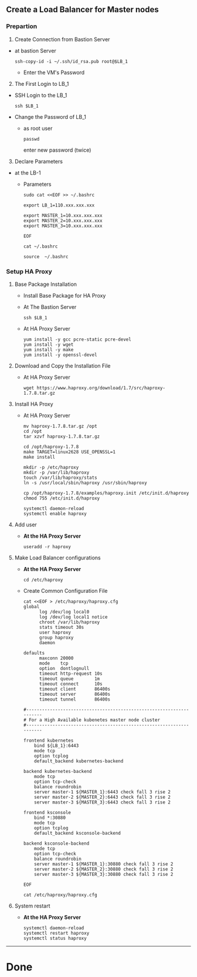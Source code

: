 ## **Create a Load Balancer for Master nodes**

### **Prepartion**

1. Create Connection from Bastion Server 
- at bastion Server  
      
      ssh-copy-id -i ~/.ssh/id_rsa.pub root@$LB_1

    - Enter the VM's Password

2. The First Login to LB_1

- SSH Login to the LB_1


      ssh $LB_1

- Change the Password of LB_1

  - as root user  

        passwd

      enter new password (twice)

3. Declare Parameters

- at the LB-1

  - Parameters

        sudo cat <<EOF >> ~/.bashrc

        export LB_1=110.xxx.xxx.xxx

        export MASTER_1=10.xxx.xxx.xxx
        export MASTER_2=10.xxx.xxx.xxx
        export MASTER_3=10.xxx.xxx.xxx

        EOF

        cat ~/.bashrc

        source  ~/.bashrc



### **Setup HA Proxy**

1. Base Package Installation

    - Install Base Package for HA Proxy
    - At The Bastion Server

          ssh $LB_1   

    - At HA Proxy Server

          yum install -y gcc pcre-static pcre-devel
          yum install -y wget
          yum install -y make
          yum install -y openssl-devel

2. Download and Copy the Installation File
    - At HA Proxy Server

          wget https://www.haproxy.org/download/1.7/src/haproxy-1.7.8.tar.gz


3. Install HA Proxy
    - At HA Proxy Server

          mv haproxy-1.7.8.tar.gz /opt
          cd /opt
          tar xzvf haproxy-1.7.8.tar.gz

          cd /opt/haproxy-1.7.8
          make TARGET=linux2628 USE_OPENSSL=1
          make install

          mkdir -p /etc/haproxy
          mkdir -p /var/lib/haproxy 
          touch /var/lib/haproxy/stats
          ln -s /usr/local/sbin/haproxy /usr/sbin/haproxy

          cp /opt/haproxy-1.7.8/examples/haproxy.init /etc/init.d/haproxy
          chmod 755 /etc/init.d/haproxy
            
          systemctl daemon-reload
          systemctl enable haproxy

4. Add user
    - **At the HA Proxy Server**
           
          useradd -r haproxy


5. Make Load Balancer configurations
    - **At the HA Proxy Server**

          cd /etc/haproxy

    - Create Common Configuration File

          cat <<EOF > /etc/haproxy/haproxy.cfg 
          global
                log /dev/log local0
                log /dev/log local1 notice
                chroot /var/lib/haproxy
                stats timeout 30s
                user haproxy
                group haproxy
                daemon
            
          defaults
                maxconn 20000
                mode    tcp
                option  dontlognull
                timeout http-request 10s
                timeout queue        1m
                timeout connect      10s
                timeout client       86400s
                timeout server       86400s
                timeout tunnel       86400s

          #---------------------------------------------------------------------
          # For a High Available kubenetes master node cluster 
          #---------------------------------------------------------------------

          frontend kubernetes
              bind ${LB_1}:6443
              mode tcp
              option tcplog
              default_backend kubernetes-backend

          backend kubernetes-backend
              mode tcp
              option tcp-check
              balance roundrobin
              server master-1 ${MASTER_1}:6443 check fall 3 rise 2
              server master-2 ${MASTER_2}:6443 check fall 3 rise 2
              server master-3 ${MASTER_3}:6443 check fall 3 rise 2

          frontend ksconsole
              bind *:30880
              mode tcp
              option tcplog
              default_backend ksconsole-backend

          backend ksconsole-backend
              mode tcp
              option tcp-check
              balance roundrobin
              server master-1 ${MASTER_1}:30880 check fall 3 rise 2
              server master-2 ${MASTER_2}:30880 check fall 3 rise 2
              server master-3 ${MASTER_3}:30880 check fall 3 rise 2          

          EOF

          cat /etc/haproxy/haproxy.cfg 


6. System restart
    - **At the HA Proxy Server**
            
          systemctl daemon-reload
          systemctl restart haproxy
          systemctl status haproxy


  
---
# **Done**